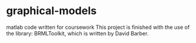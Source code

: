 # graphical-models
matlab code written for coursework
This project is finished with the use of the library: BRMLToolkit, which is written by
David Barber.
